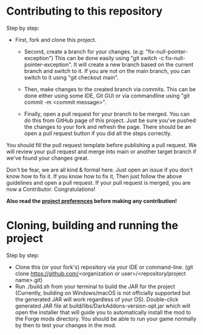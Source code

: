 # Contributing to this repository

Step by step:

* First, fork and clone this project.
    * Second, create a branch for your changes. (e.g: "fix-null-pointer-exception")
      This can be done easily using "git switch -c fix-null-pointer-exception". It will create a new branch based on the current branch
      and
      switch to it. If you are not on the main branch, you can switch to it using "git checkout main".

    * Then, make changes to the created branch via commits. This can be done either using some IDE, Git GUI or via
      commandline using "git commit -m \<commit message>".

    * Finally, open a pull request for your branch to be merged. You can do this from GitHub page of this project. Just
      be sure you've pushed the changes to your fork and refresh the page. There should be an open a pull request button
      if you did all the steps correctly.

You should fill the pull request template before publishing a pull request. We will review your pull request and merge
into main or another target branch if we've found your changes great.

Don't be fear, we are all kind & formal here. Just open an issue if you don't know how to fix it. If you know how to fix
it, Then just follow the above guidelines and open a pull request. If your pull request is merged, you are now a
Contributor. Congratulations!

**Also read
the <a href="https://github.com/TheDGOfficial/DarkAddons/blob/main/.github/PROJECT_PREFERENCES.md">
project
preferences</a> before making any contribution!**

# Cloning, building and running the project

Step by step:

* Clone this (or your fork's) repository via your IDE or command-line. (git clone https://github.com/<organization or
  user\>/\<repository/project name\>.git)
* Run ./build.sh from your terminal to build the JAR for the project (Currently, building on Windows/macOS is not officially supported but the generated JAR will work regardless of your OS). Double-click generated JAR file at build/libs/DarkAddons-version-opt.jar which will open the installer that will guide you to automatically install the mod to the Forge mods directory. You should be able to run your game normally by then to test your changes in the mod.

